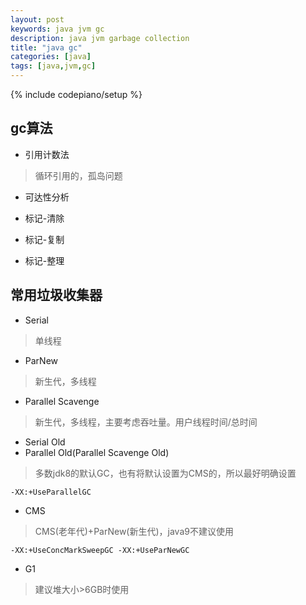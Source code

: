 ```yaml
---
layout: post
keywords: java jvm gc
description: java jvm garbage collection 
title: "java gc"
categories: [java]
tags: [java,jvm,gc]
---
```

{% include codepiano/setup %}

## gc算法

* 引用计数法
> 循环引用的，孤岛问题

* 可达性分析

* 标记-清除
* 标记-复制
* 标记-整理

## 常用垃圾收集器
* Serial
> 单线程

* ParNew
> 新生代，多线程

* Parallel Scavenge
> 新生代，多线程，主要考虑吞吐量。用户线程时间/总时间

* Serial Old
* Parallel Old(Parallel Scavenge Old) 
> 多数jdk8的默认GC，也有将默认设置为CMS的，所以最好明确设置

```
-XX:+UseParallelGC 
```

* CMS
>  CMS(老年代)+ParNew(新生代)，java9不建议使用

```
-XX:+UseConcMarkSweepGC -XX:+UseParNewGC
```

* G1
> 建议堆大小>6GB时使用



